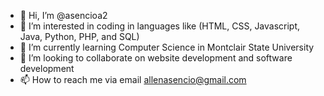 - 👋 Hi, I’m @asencioa2
- 👀 I’m interested in coding in languages like (HTML, CSS, Javascript, Java, Python, PHP, and SQL)
- 🌱 I’m currently learning Computer Science in Montclair State University 
- 💞️ I’m looking to collaborate on website development and software development
- 📫 How to reach me via email allenasencio@gmail.com


